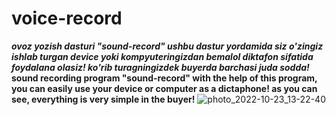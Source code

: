 # voice-record
_**ovoz yozish dasturi "sound-record"
ushbu dastur yordamida siz o'zingiz ishlab turgan device yoki kompyuteringizdan bemalol diktafon sifatida foydalana olasiz!
ko'rib turagningizdek buyerda barchasi juda sodda!**_
**sound recording program "sound-record"
with the help of this program, you can easily use your device or computer as a dictaphone!
as you can see, everything is very simple in the buyer!**
![photo_2022-10-23_13-22-40](https://user-images.githubusercontent.com/114009565/197382068-32419328-f7d0-4d7f-a937-647d32ef959f.jpg)
